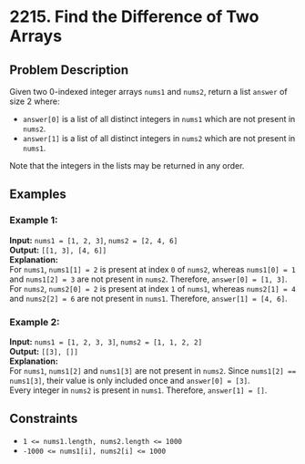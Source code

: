 # 2215. Find the Difference of Two Arrays

## Problem Description

Given two 0-indexed integer arrays `nums1` and `nums2`, return a list `answer` of size 2 where:

- `answer[0]` is a list of all distinct integers in `nums1` which are not present in `nums2`.
- `answer[1]` is a list of all distinct integers in `nums2` which are not present in `nums1`.

Note that the integers in the lists may be returned in any order.

## Examples

### Example 1:

**Input:** `nums1 = [1, 2, 3]`, `nums2 = [2, 4, 6]`  
**Output:** `[[1, 3], [4, 6]]`  
**Explanation:**  
For `nums1`, `nums1[1] = 2` is present at index `0` of `nums2`, whereas `nums1[0] = 1` and `nums1[2] = 3` are not present in `nums2`. Therefore, `answer[0] = [1, 3]`.  
For `nums2`, `nums2[0] = 2` is present at index `1` of `nums1`, whereas `nums2[1] = 4` and `nums2[2] = 6` are not present in `nums1`. Therefore, `answer[1] = [4, 6]`.

### Example 2:

**Input:** `nums1 = [1, 2, 3, 3]`, `nums2 = [1, 1, 2, 2]`  
**Output:** `[[3], []]`  
**Explanation:**  
For `nums1`, `nums1[2]` and `nums1[3]` are not present in `nums2`. Since `nums1[2] == nums1[3]`, their value is only included once and `answer[0] = [3]`.  
Every integer in `nums2` is present in `nums1`. Therefore, `answer[1] = []`.

## Constraints

- `1 <= nums1.length, nums2.length <= 1000`
- `-1000 <= nums1[i], nums2[i] <= 1000`
